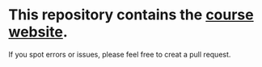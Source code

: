 # This repository contains the [course website](https://ub-idia640-2016.github.io).

If you spot errors or issues, please feel free to creat a pull request.
